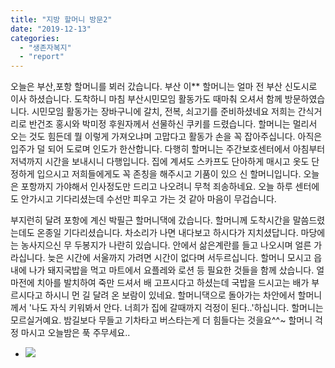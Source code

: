 ```yaml
---
title: "지방 할머니 방문2"
date: "2019-12-13"
categories: 
  - "생존자복지"
  - "report"
---
```


오늘은 부산,포항 할머니를 뵈러 갔습니다. 부산 이\*\* 할머니는 얼마 전 부산 신도시로 이사 하셨습니다. 도착하니 마침 부산시민모임 활동가도 때마춰 오셔서 함께 방문하였습니다. 시민모임 활동가는 장바구니에 갈치, 전복, 쇠고기를 준비하셨네요 저희는 간식거리로 반건조 홍시와 박미정 후원자께서 선물하신 쿠키를 드렸습니다. 할머니는 멀리서 오는 것도 힘든데 뭘 이렇게 가져오냐며 고맙다고 활동가 손을 꼭 잡아주십니다. 아직은 입주가 덜 되어 도로며 인도가 한산합니다. 다행히 할머니는 주간보호센터에서 아침부터 저녁까지 시간을 보내시니 다행입니다. 집에 계셔도 스카프도 단아하게 매시고 옷도 단정하게 입으시고 저희들에게도 꼭 존칭을 해주시고 기품이 있으 신 할머니입니다. 오늘은 포항까지 가야해서 인사정도만 드리고 나오려니 무척 죄송하네요. 오늘 하루 센터에도 안가시고 기다리셨는데 수선만 피우고 가는 것 같아 마음이 무겁습니다.

부지런히 달려 포항에 계신 박필근 할머니댁에 갔습니다. 할머니께 도착시간을 말씀드렸는데도 온종일 기다리셨습니다. 차소리가 나면 내다보고 하시다가 지치셨답니다. 마당에는 농사지으신 무 두봉지가 나란히 있습니다. 안에서 삶은계란를 들고 나오시며 얼른 가라십니다. 늦은 시간에 서울까지 가려면 시간이 없다며 서두르십니다. 할머니 모시고 읍내에 나가 돼지국밥을 먹고 마트에서 요플레와 로션 등 필요한 것들을 함께 샀습니다. 얼마전에 치아를 발치하여 죽만 드셔서 배 고프시다고 하셨는데 국밥을 드시고는 배가 부르시다고 하시니 먼 길 달려 온 보람이 있네요. 할머니댁으로 돌아가는 차안에서 할머니께서 '나도 자식 키워봐서 안다. 너희가 집에 갈때까지 걱정이 된다..'하십니다. 할머니는 모르실거예요. 밤길보다 무들고 기차타고 버스타는게 더 힘들다는 것을요^^~ 할머니 걱정 마시고 오늘밤은 푹 주무세요..

- ![](https://r2.womenandwar.net/2020/05/1213-포항방문-1.jpg)
